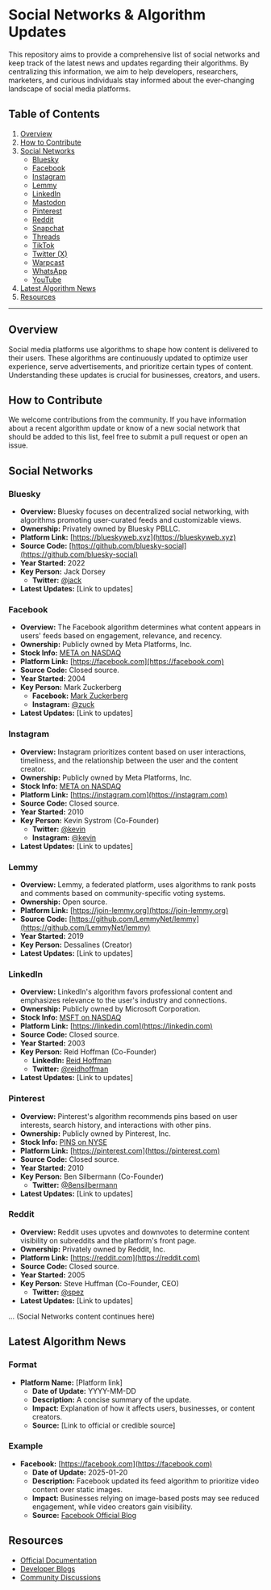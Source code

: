 # Social Networks & Algorithm Updates

This repository aims to provide a comprehensive list of social networks and keep
track of the latest news and updates regarding their algorithms. By
centralizing this information, we aim to help developers, researchers,
marketers, and curious individuals stay informed about the ever-changing
landscape of social media platforms.

## Table of Contents

1. [Overview](#overview)  
2. [How to Contribute](#how-to-contribute)  
3. [Social Networks](#social-networks)  
   - [Bluesky](#bluesky)  
   - [Facebook](#facebook)  
   - [Instagram](#instagram)  
   - [Lemmy](#lemmy)  
   - [LinkedIn](#linkedin)  
   - [Mastodon](#mastodon)  
   - [Pinterest](#pinterest)  
   - [Reddit](#reddit)  
   - [Snapchat](#snapchat)  
   - [Threads](#threads)  
   - [TikTok](#tiktok)  
   - [Twitter (X)](#twitter-x)  
   - [Warpcast](#warpcast)  
   - [WhatsApp](#whatsapp)  
   - [YouTube](#youtube)  
4. [Latest Algorithm News](#latest-algorithm-news)  
5. [Resources](#resources)  

---

## Overview
Social media platforms use algorithms to shape how content is delivered to
their users. These algorithms are continuously updated to optimize user
experience, serve advertisements, and prioritize certain types of content.
Understanding these updates is crucial for businesses, creators, and users.

## How to Contribute
We welcome contributions from the community. If you have information about a
recent algorithm update or know of a new social network that should be added to
this list, feel free to submit a pull request or open an issue.

## Social Networks

### Bluesky
- **Overview:** Bluesky focuses on decentralized social networking, with
  algorithms promoting user-curated feeds and customizable views.  
- **Ownership:** Privately owned by Bluesky PBLLC.  
- **Platform Link:** [https://blueskyweb.xyz](https://blueskyweb.xyz)  
- **Source Code:** [https://github.com/bluesky-social](https://github.com/bluesky-social)  
- **Year Started:** 2022  
- **Key Person:** Jack Dorsey  
  - **Twitter:** [@jack](https://twitter.com/jack)  
- **Latest Updates:** [Link to updates]  

### Facebook
- **Overview:** The Facebook algorithm determines what content appears in
  users' feeds based on engagement, relevance, and recency.  
- **Ownership:** Publicly owned by Meta Platforms, Inc.  
- **Stock Info:** [META on NASDAQ](https://www.nasdaq.com/market-activity/stocks/meta)  
- **Platform Link:** [https://facebook.com](https://facebook.com)  
- **Source Code:** Closed source.  
- **Year Started:** 2004  
- **Key Person:** Mark Zuckerberg  
  - **Facebook:** [Mark Zuckerberg](https://www.facebook.com/zuck)  
  - **Instagram:** [@zuck](https://www.instagram.com/zuck)  
- **Latest Updates:** [Link to updates]  

### Instagram
- **Overview:** Instagram prioritizes content based on user interactions,
  timeliness, and the relationship between the user and the content creator.  
- **Ownership:** Publicly owned by Meta Platforms, Inc.  
- **Stock Info:** [META on NASDAQ](https://www.nasdaq.com/market-activity/stocks/meta)  
- **Platform Link:** [https://instagram.com](https://instagram.com)  
- **Source Code:** Closed source.  
- **Year Started:** 2010  
- **Key Person:** Kevin Systrom (Co-Founder)  
  - **Twitter:** [@kevin](https://twitter.com/kevin)  
  - **Instagram:** [@kevin](https://www.instagram.com/kevin)  
- **Latest Updates:** [Link to updates]  

### Lemmy
- **Overview:** Lemmy, a federated platform, uses algorithms to rank posts and
  comments based on community-specific voting systems.  
- **Ownership:** Open source.  
- **Platform Link:** [https://join-lemmy.org](https://join-lemmy.org)  
- **Source Code:** [https://github.com/LemmyNet/lemmy](https://github.com/LemmyNet/lemmy)  
- **Year Started:** 2019  
- **Key Person:** Dessalines (Creator)  
- **Latest Updates:** [Link to updates]  

### LinkedIn
- **Overview:** LinkedIn's algorithm favors professional content and emphasizes
  relevance to the user's industry and connections.  
- **Ownership:** Publicly owned by Microsoft Corporation.  
- **Stock Info:** [MSFT on NASDAQ](https://www.nasdaq.com/market-activity/stocks/msft)  
- **Platform Link:** [https://linkedin.com](https://linkedin.com)  
- **Source Code:** Closed source.  
- **Year Started:** 2003  
- **Key Person:** Reid Hoffman (Co-Founder)  
  - **LinkedIn:** [Reid Hoffman](https://www.linkedin.com/in/reidhoffman/)  
  - **Twitter:** [@reidhoffman](https://twitter.com/reidhoffman)  
- **Latest Updates:** [Link to updates]  

### Pinterest
- **Overview:** Pinterest's algorithm recommends pins based on user interests,
  search history, and interactions with other pins.  
- **Ownership:** Publicly owned by Pinterest, Inc.  
- **Stock Info:** [PINS on NYSE](https://www.nyse.com/quote/XNYS:PINS)  
- **Platform Link:** [https://pinterest.com](https://pinterest.com)  
- **Source Code:** Closed source.  
- **Year Started:** 2010  
- **Key Person:** Ben Silbermann (Co-Founder)  
  - **Twitter:** [@8ensilbermann](https://twitter.com/8ensilbermann)  
- **Latest Updates:** [Link to updates]  

### Reddit
- **Overview:** Reddit uses upvotes and downvotes to determine content
  visibility on subreddits and the platform's front page.  
- **Ownership:** Privately owned by Reddit, Inc.  
- **Platform Link:** [https://reddit.com](https://reddit.com)  
- **Source Code:** Closed source.  
- **Year Started:** 2005  
- **Key Person:** Steve Huffman (Co-Founder, CEO)  
  - **Twitter:** [@spez](https://twitter.com/spez)  
- **Latest Updates:** [Link to updates]  

... (Social Networks content continues here)

## Latest Algorithm News

### Format
- **Platform Name:** [Platform link]  
  - **Date of Update:** YYYY-MM-DD  
  - **Description:** A concise summary of the update.  
  - **Impact:** Explanation of how it affects users, businesses, or content
    creators.  
  - **Source:** [Link to official or credible source]  

### Example
- **Facebook:** [https://facebook.com](https://facebook.com)  
  - **Date of Update:** 2025-01-20  
  - **Description:** Facebook updated its feed algorithm to prioritize video
    content over static images.  
  - **Impact:** Businesses relying on image-based posts may see reduced
    engagement, while video creators gain visibility.  
  - **Source:** [Facebook Official Blog](https://about.fb.com)  

## Resources
- [Official Documentation](#)  
- [Developer Blogs](#)  
- [Community Discussions](#)  

